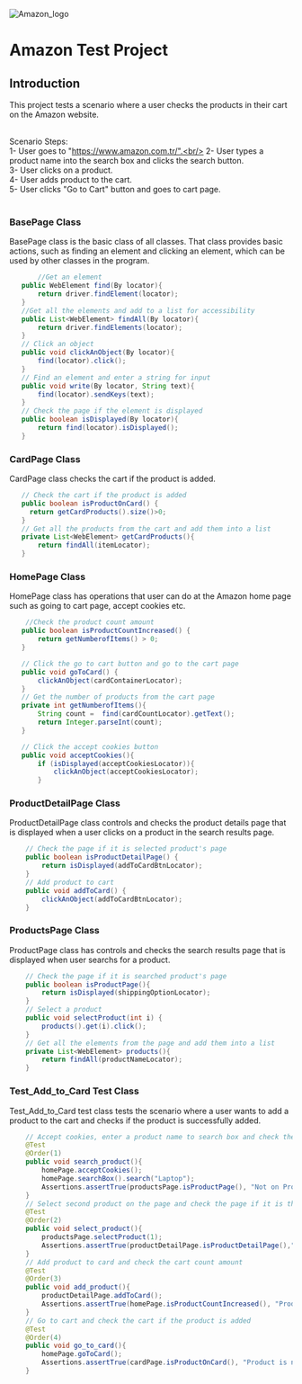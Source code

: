 ![Amazon_logo](https://github.com/tayfundaldik/AmazonTestProject/assets/79011413/ed891787-3fe2-4315-b5de-8c0ac2d3ef21)

# Amazon Test Project

## Introduction
This project tests a scenario where a user checks the products in their cart on the Amazon website.<br/><br/>

Scenario Steps:<br/>
1- User goes to "https://www.amazon.com.tr/".<br/>
2- User types a product name into the search box and clicks the search button.<br/>
3- User clicks on a product.<br/>
4- User adds product to the cart.<br/>
5- User clicks "Go to Cart" button and goes to cart page.<br/>
<br/>
### BasePage Class
BasePage class is the basic class of all classes. That class provides basic actions, such as finding an element and clicking an element, which can be used by other classes in the program.
 ```java
        //Get an element
    public WebElement find(By locator){
        return driver.findElement(locator);
    }
    //Get all the elements and add to a list for accessibility
    public List<WebElement> findAll(By locator){
        return driver.findElements(locator);
    }
    // Click an object
    public void clickAnObject(By locator){
        find(locator).click();
    }
    // Find an element and enter a string for input
    public void write(By locator, String text){
        find(locator).sendKeys(text);
    }
    // Check the page if the element is displayed
    public boolean isDisplayed(By locator){
        return find(locator).isDisplayed();
    }
 ```
### CardPage Class
CardPage class checks the cart if the product is added.
 ```java
    // Check the cart if the product is added
    public boolean isProductOnCard() {
      return getCardProducts().size()>0;
    }
    // Get all the products from the cart and add them into a list
    private List<WebElement> getCardProducts(){
        return findAll(itemLocator);
    } 
```
### HomePage Class
HomePage class has operations that user can do at the Amazon home page such as going to cart page, accept cookies etc.
 ```java
     //Check the product count amount
    public boolean isProductCountIncreased() {
        return getNumberofItems() > 0;
    }

    // Click the go to cart button and go to the cart page
    public void goToCard() {
        clickAnObject(cardContainerLocator);
    }
    // Get the number of products from the cart page
    private int getNumberofItems(){
        String count =  find(cardCountLocator).getText();
        return Integer.parseInt(count);
    }

    // Click the accept cookies button
    public void acceptCookies(){
        if (isDisplayed(acceptCookiesLocator)){
            clickAnObject(acceptCookiesLocator);
        }
```
### ProductDetailPage Class
ProductDetailPage class controls and checks the product details page that is displayed when a user clicks on a product in the search results page.
```java
    // Check the page if it is selected product's page
    public boolean isProductDetailPage() {
        return isDisplayed(addToCardBtnLocator);
    }
    // Add product to cart
    public void addToCard() {
        clickAnObject(addToCardBtnLocator);
    }
```
### ProductsPage Class
ProductPage class has controls and checks the search results page that is displayed when user searchs for a product.
```java
    // Check the page if it is searched product's page
    public boolean isProductPage(){
        return isDisplayed(shippingOptionLocator);
    }
    // Select a product
    public void selectProduct(int i) {
        products().get(i).click();
    }
    // Get all the elements from the page and add them into a list
    private List<WebElement> products(){
        return findAll(productNameLocator);
    }
```
### Test_Add_to_Card Test Class
Test_Add_to_Card test class tests the scenario where a user wants to add a product to the cart and checks if the product is successfully added.
```java
    // Accept cookies, enter a product name to search box and check the page if it is the searched product page
    @Test
    @Order(1)
    public void search_product(){
        homePage.acceptCookies();
        homePage.searchBox().search("Laptop");
        Assertions.assertTrue(productsPage.isProductPage(), "Not on Products Page");
    }
    // Select second product on the page and check the page if it is the selected product page
    @Test
    @Order(2)
    public void select_product(){
        productsPage.selectProduct(1);
        Assertions.assertTrue(productDetailPage.isProductDetailPage(),"Not on Product Details Page");
    }
    // Add product to card and check the cart count amount
    @Test
    @Order(3)
    public void add_product(){
        productDetailPage.addToCard();
        Assertions.assertTrue(homePage.isProductCountIncreased(), "Product count is not increased");
    }
    // Go to cart and check the cart if the product is added
    @Test
    @Order(4)
    public void go_to_card(){
        homePage.goToCard();
        Assertions.assertTrue(cardPage.isProductOnCard(), "Product is not added to the card");
    }
```
